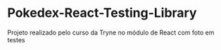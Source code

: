 # Pokedex-React-Testing-Library
Projeto realizado pelo curso da Tryne no módulo de React com foto em testes
